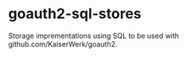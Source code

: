 # goauth2-sql-stores
Storage imprementations using SQL to be used with github.com/KaiserWerk/goauth2.
